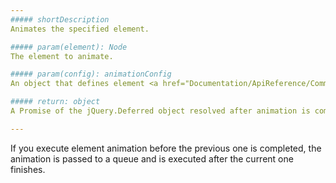 ```yaml
---
##### shortDescription
Animates the specified element.

##### param(element): Node
The element to animate.

##### param(config): animationConfig
An object that defines element <a href="Documentation/ApiReference/Common/Object_Structures/animationConfig">animation options</a>.

##### return: object
A Promise of the jQuery.Deferred object resolved after animation is completed.

---
```

If you execute element animation before the previous one is completed, the animation is passed to a queue and is executed after the current one finishes.